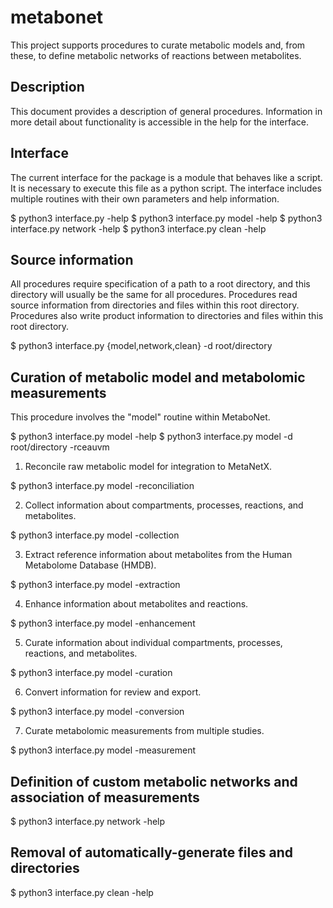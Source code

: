 # metabonet

This project supports procedures to curate metabolic models and, from these, to
define metabolic networks of reactions between metabolites.

## Description

This document provides a description of general procedures. Information in more
detail about functionality is accessible in the help for the interface.

## Interface

The current interface for the package is a module that behaves like a script.
It is necessary to execute this file as a python script. The interface includes
multiple routines with their own parameters and help information.

$ python3 interface.py -help
$ python3 interface.py model -help
$ python3 interface.py network -help
$ python3 interface.py clean -help

## Source information

All procedures require specification of a path to a root directory, and this
directory will usually be the same for all procedures. Procedures read source
information from directories and files within this root directory. Procedures
also write product information to directories and files within this root
directory.

$ python3 interface.py {model,network,clean} -d root/directory

## Curation of metabolic model and metabolomic measurements

This procedure involves the "model" routine within MetaboNet.

$ python3 interface.py model -help
$ python3 interface.py model -d root/directory -rceauvm

1. Reconcile raw metabolic model for integration to MetaNetX.

$ python3 interface.py model -reconciliation

2. Collect information about compartments, processes, reactions, and
metabolites.

$ python3 interface.py model -collection

3. Extract reference information about metabolites from the Human Metabolome
Database (HMDB).

$ python3 interface.py model -extraction

4. Enhance information about metabolites and reactions.

$ python3 interface.py model -enhancement

5. Curate information about individual compartments, processes, reactions, and
metabolites.

$ python3 interface.py model -curation

6. Convert information for review and export.

$ python3 interface.py model -conversion

7. Curate metabolomic measurements from multiple studies.

$ python3 interface.py model -measurement

## Definition of custom metabolic networks and association of measurements

$ python3 interface.py network -help


## Removal of automatically-generate files and directories

$ python3 interface.py clean -help
